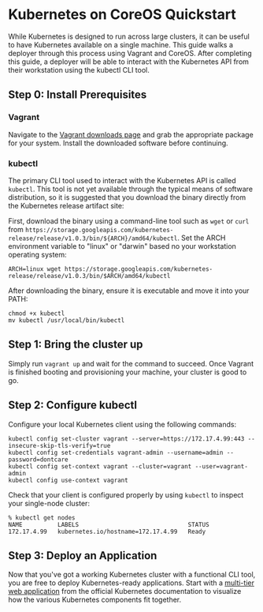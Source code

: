# Kubernetes on CoreOS Quickstart

While Kubernetes is designed to run across large clusters, it can be useful to have Kubernetes available on a single machine.
This guide walks a deployer through this process using Vagrant and CoreOS.
After completing this guide, a deployer will be able to interact with the Kubernetes API from their workstation using the kubectl CLI tool.

## Step 0: Install Prerequisites

### Vagrant

Navigate to the [Vagrant downloads page][vagrant-downloads] and grab the appropriate package   for your system. Install the downloaded software before continuing.

[vagrant-downloads]: https://www.vagrantup.com/downloads.html

### kubectl

The primary CLI tool used to interact with the Kubernetes API is called `kubectl`.
This tool is not yet available through the typical means of software distribution, so it is suggested that you download the binary directly from the Kubernetes release artifact site:

First, download the binary using a command-line tool such as `wget` or `curl` from `https://storage.googleapis.com/kubernetes-release/release/v1.0.3/bin/${ARCH}/amd64/kubectl`.
Set the ARCH environment variable to "linux" or "darwin" based no your workstation operating system:

```
ARCH=linux wget https://storage.googleapis.com/kubernetes-release/release/v1.0.3/bin/$ARCH/amd64/kubectl
```

After downloading the binary, ensure it is executable and move it into your PATH:

```
chmod +x kubectl
mv kubectl /usr/local/bin/kubectl
```

## Step 1: Bring the cluster up

Simply run `vagrant up` and wait for the command to succeed.
Once Vagrant is finished booting and provisioning your machine, your cluster is good to go.

## Step 2: Configure kubectl

Configure your local Kubernetes client using the following commands:

```
kubectl config set-cluster vagrant --server=https://172.17.4.99:443 --insecure-skip-tls-verify=true
kubectl config set-credentials vagrant-admin --username=admin --password=dontcare
kubectl config set-context vagrant --cluster=vagrant --user=vagrant-admin
kubectl config use-context vagrant
```

Check that your client is configured properly by using `kubectl` to inspect your single-node cluster:

```
% kubectl get nodes
NAME          LABELS                               STATUS
172.17.4.99   kubernetes.io/hostname=172.17.4.99   Ready
```

## Step 3: Deploy an Application

Now that you've got a working Kubernetes cluster with a functional CLI tool, you are free to deploy Kubernetes-ready applications.
Start with a [multi-tier web application][guestbook] from the official Kubernetes documentation to visualize how the various Kubernetes components fit together.

[guestbook]: http://kubernetes.io/v1.0/examples/guestbook-go/README.html
